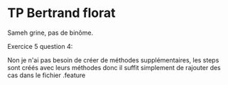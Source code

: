 # TP Bertrand florat

Sameh grine, pas de binôme.


Exercice 5 question 4:
 
 Non je n'ai pas besoin de créer de méthodes supplémentaires, les steps sont créés avec leurs méthodes donc il suffit simplement de rajouter des cas dans le fichier .feature
